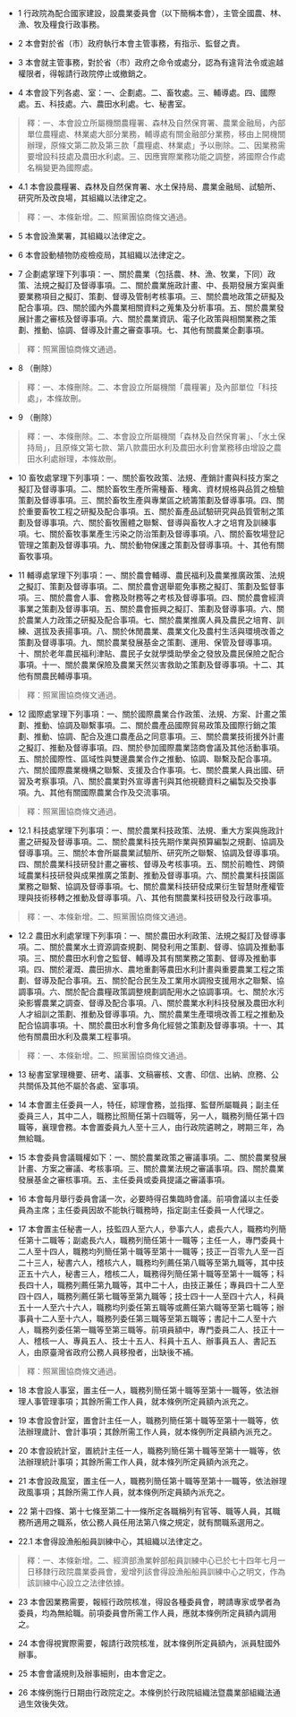 * 1 行政院為配合國家建設，設農業委員會（以下簡稱本會），主管全國農、林、漁、牧及糧食行政事務。

* 2 本會對於省（市）政府執行本會主管事務，有指示、監督之責。

* 3 本會就主管事務，對於省（市）政府之命令或處分，認為有違背法令或逾越權限者，得報請行政院停止或撤銷之。

* 4 本會設下列各處、室：一、企劃處。二、畜牧處。三、輔導處。四、國際處。五、科技處。六、農田水利處。七、秘書室。

> 釋：一、本會設立所屬機關農糧署、森林及自然保育署、農業金融局，內部單位農糧處、林業處大部分業務，輔導處有關金融部分業務，移由上開機關辦理，原條文第二款及第三款「農糧處、林業處」予以刪除。二、因業務需要增設科技處及農田水利處。三、因應實際業務功能之調整，將國際合作處名稱變更為國際處。

* 4.1 本會設農糧署、森林及自然保育署、水土保持局、農業金融局、試驗所、研究所及改良場，其組織以法律定之。

> 釋：一、本條新增。二、照黨團協商條文通過。

* 5 本會設漁業署，其組織以法律定之。

* 6 本會設動植物防疫檢疫局，其組織以法律定之。

* 7 企劃處掌理下列事項：一、關於農業（包括農、林、漁、牧業，下同）政策、法規之擬訂及督導事項。二、關於農業施政計畫、中、長期發展方案與重要業務項目之擬訂、策劃、督導及管制考核事項。三、關於農地政策之研擬及配合事項。四、關於國內外農業相關資料之蒐集及分析事項。五、關於農業發展計畫之審核及督導事項。六、關於農業資訊、電子化政策與相關業務之策劃、推動、協調、督導及計畫之審查事項。七、其他有關農業企劃事項。

> 釋：照黨團協商條文通過。

* 8 （刪除）

> 釋：一、本條刪除。二、本會設立所屬機關「農糧署」及內部單位「科技處」，本條故刪。

* 9 （刪除）

> 釋：一、本條刪除。二、本會設立所屬機關「森林及自然保育署」、「水土保持局」，且原條文第七款、第八款農田水利及農田水利會業務移由增設之農田水利處辦理，本條故刪。

* 10 畜牧處掌理下列事項：一、關於畜牧政策、法規、產銷計畫與科技方案之擬訂及督導事項。二、關於畜牧生產所需種畜、種禽、資材規格與品質之檢驗策劃及督導事項。三、關於畜牧生產與專業區之統籌策劃及督導事項。四、關於重要畜牧工程之研擬及配合事項。五、關於畜產品試驗研究與品質管制之策劃及督導事項。六、關於畜牧團體之聯繫、督導與畜牧人才之培育及訓練事項。七、關於畜牧事業產生污染之防治策劃及督導事項。八、關於畜牧場登記管理之策劃及督導事項。九、關於動物保護之策劃及督導事項。十、其他有關畜牧事項。

* 11 輔導處掌理下列事項：一、關於農會輔導、農民福利及農業推廣政策、法規之擬訂、策劃及督導事項。二、關於農會選舉罷免事務之擬訂、策劃及監督事項。三、關於農會人事、會務及財務等之考核及督導事項。四、關於農會經濟事業之策劃及督導事項。五、關於農會振興之擬訂、策劃及督導事項。六、關於農業人力政策之研擬及配合事項。七、關於農業推廣人員及農民之培育、訓練、選拔及表揚事項。八、關於休閒農業、農業文化及農村生活與環境改善之策劃及督導事項。九、關於農業發展基金之策劃、運用、保管及督導事項。十、關於老年農民福利津貼、農民子女就學獎助學金之發放及農民保險之配合事項。十一、關於農業保險及農業天然災害救助之策劃及督導事項。十二、其他有關農民輔導事項。

> 釋：照黨團協商條文通過。

* 12 國際處掌理下列事項：一、關於國際農業合作政策、法規、方案、計畫之策劃、推動、協調及聯繫事項。二、關於農產品國際貿易政策及國際行銷之策劃、推動、協調、配合及進口農產品之同意事項。三、關於農業技術援外計畫之擬訂、推動及督導事項。四、關於參加國際農業諮商會議及其他活動事項。五、關於國際性、區域性與雙邊農業合作之推動、協調、聯繫及配合事項。六、關於國際農業機構之聯繫、支援及合作事項。七、關於農業人員出國、研習及考察事項。八、關於農業對外宣導書刊與其他視聽資料之編製及交換事項。九、其他有關國際農業合作及交流事項。

> 釋：照黨團協商條文通過。

* 12.1 科技處掌理下列事項：一、關於農業科技政策、法規、重大方案與施政計畫之研擬及督導事項。二、關於農業科技先期作業與預算編製之規劃、協調及督導事項。三、關於本會所屬農業試驗所、研究所之聯繫、協調及督導事項。四、關於農業科技研發計畫之審核、督導及考核事項。五、關於前瞻性、跨領域農業科技研發與成果推廣之策劃、推動及督導事項。六、關於農業科技園區業務之聯繫、協調及督導事項。七、關於農業科技研發成果衍生智慧財產權管理與技術移轉之推動及督導事項。八、其他有關農業科技研發及行政事項。

> 釋：一、本條新增。二、照黨團協商條文通過。

* 12.2 農田水利處掌理下列事項：一、關於農田水利政策、法規之擬訂及督導事項。二、關於農業水土資源調查規劃、開發利用之策劃、督導、協調及推動事項。三、關於農田水利會之監督、輔導及其有關業務之策劃、督導及推動事項。四、關於灌溉、農田排水、農地重劃等農田水利計畫與重要農業工程之策劃、督導及配合事項。五、關於配合民生及工業用水調撥支援用水之聯繫、協調事項。六、關於配合農糧政策調整規劃調配用水之協調事項。七、關於水污染影響農業之調查、督導及配合事項。八、關於農業水利科技發展及農田水利人才組訓之策劃、推動及督導事項。九、關於農業生產環境改善工程之推動及配合協調事項。十、關於農田水利會多角化經營之策劃及督導事項。十一、其他有關農田水利及農業工程事項。

> 釋：一、本條新增。二、照黨團協商條文通過。

* 13 秘書室掌理機要、研考、議事、文稿審核、文書、印信、出納、庶務、公共關係及其他不屬於各處、室事項。

* 14 本會置主任委員一人，特任，綜理會務，並指揮、監督所屬職員；副主任委員三人，其中二人，職務比照簡任第十四職等，另一人，職務列簡任第十四職等，襄理會務。本會置委員九人至十三人，由行政院遴聘之，聘期三年，為無給職。

* 15 本會委員會議職權如下：一、關於農業政策之審議事項。二、關於農業發展計畫、方案之審議、考核事項。三、關於農業法規之審議事項。四、關於農業發展基金之審核事項。五、主任委員或委員提議之審議事項。

* 16 本會每月舉行委員會議一次，必要時得召集臨時會議。前項會議以主任委員為主席；主任委員因故不能執行職務時，指定副主任委員一人代理之。

* 17 本會置主任秘書一人，技監四人至六人，參事六人，處長六人，職務均列簡任第十二職等；副處長六人，職務列簡任第十一職等；主任一人，專門委員十二人至十四人，職務均列簡任第十職等至第十一職等；技正一百零九人至一百二十三人，秘書六人，稽核六人，職務均列薦任第八職等至第九職等，其中技正五十六人，秘書三人，稽核二人，職務得列簡任第十職等至第十一職等；科長四十人，職務列薦任第九職等，其中二十人，由技正兼任；專員四十二人至四十四人，職務列薦任第七職等至第九職等；技士四十一人至四十六人，科員五十一人至六十六人，職務均列委任第五職等或薦任第六職等至第七職等；辦事員十二人至十六人，職務列委任第三職等至第五職等；書記十二人至十六人，職務列委任第一職等至第三職等。前項員額中，專門委員二人、技正十一人、稽核一人、專員五人、技士十五人、科員十五人、辦事員五人、書記五人，由原臺灣省政府公務人員移撥者，出缺後不補。

> 釋：照黨團協商條文通過。

* 18 本會設人事室，置主任一人，職務列簡任第十職等至第十一職等，依法辦理人事管理事項；其餘所需工作人員，就本條例所定員額內派充之。

* 19 本會設會計室，置會計主任一人，職務列簡任第十職等至第十一職等，依法辦理歲計、會計事項；其餘所需工作人員，就本條例所定員額內派充之。

* 20 本會設統計室，置統計主任一人，職務列簡任第十職等至第十一職等，依法辦理統計事項；其餘所需工作人員，就本條列所定員額內派充之。

* 21 本會設政風室，置主任一人，職務列簡任第十職等至第十一職等，依法辦理政風事項；其餘所需工作人員，就本條例所定員額內派充之。

* 22 第十四條、第十七條至第二十一條所定各職稱列有官等、職等人員，其職務所適用之職系，依公務人員任用法第八條之規定，就有關職系選用之。

* 22.1 本會得設漁船船員訓練中心，其組織以法律定之。

> 釋：一、本條新增。二、經濟部漁業幹部船員訓練中心已於七十四年七月一日移隸行政院農業委員會，爰增列該會得設漁船船員訓練中心之明文，作為該訓練中心設立之法律依據。

* 23 本會因業務需要，報經行政院核准，得設各種委員會，聘請專家或學者為委員，均為無給職。前項委員會所需工作人員，應就本條例所定員額內調用之。

* 24 本會得視實際需要，報請行政院核准，就本條例所定員額內，派員駐國外辦事。

* 25 本會會議規則及辦事細則，由本會定之。

* 26 本條例施行日期由行政院定之。本條例於行政院組織法暨農業部組織法通過生效後失效。

